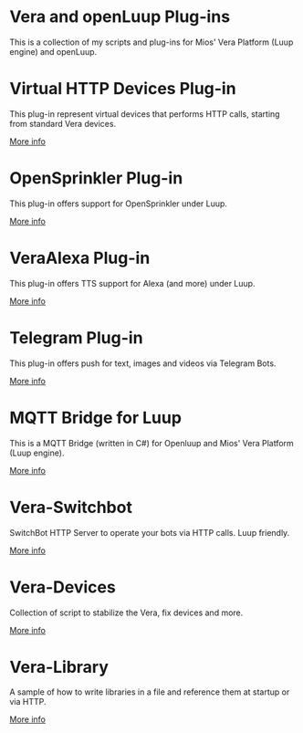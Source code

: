 # Vera and openLuup Plug-ins
This is a collection of my scripts and plug-ins for Mios' Vera Platform (Luup engine) and openLuup.

# Virtual HTTP Devices Plug-in
This plug-in represent virtual devices that performs HTTP calls, starting from standard Vera devices.

[More info](https://github.com/dbochicchio/Vera-VirtualDevices/)

# OpenSprinkler Plug-in
This plug-in offers support for OpenSprinkler  under Luup.

[More info](https://github.com/dbochicchio/Vera-OpenSprinkler/)

# VeraAlexa Plug-in
This plug-in offers TTS support for Alexa (and more) under Luup.

[More info](https://github.com/dbochicchio/VeraAlexa/)

# Telegram Plug-in
This plug-in offers push for text, images and videos via Telegram Bots.

[More info](https://github.com/dbochicchio/vera-Telegram)

# MQTT Bridge for Luup
This is a MQTT Bridge (written in C#) for Openluup and Mios' Vera Platform (Luup engine).

[More info](https://github.com/dbochicchio/luup-mqtt)

# Vera-Switchbot
SwitchBot HTTP Server to operate your bots via HTTP calls. Luup friendly.

[More info](Switchbot-HTTPServer/)

# Vera-Devices
Collection of script to stabilize the Vera, fix devices and more.

[More info](Devices/)

# Vera-Library
A sample of how to write libraries in a file and reference them at startup or via HTTP.

[More info](Library/)